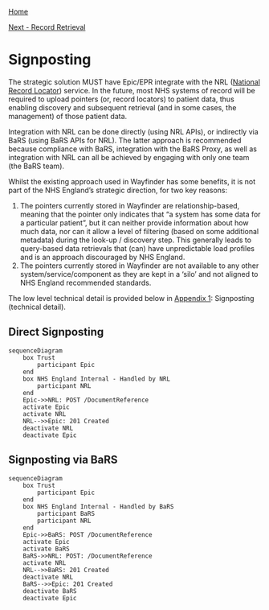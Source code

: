 [Home](../readme.md)

[Next - Record Retrieval](record_retrieval.md)

# Signposting

The strategic solution MUST have Epic/EPR integrate with the NRL ([National Record Locator](https://digital.nhs.uk/services/national-record-locator)) service. In the future, most NHS systems of record will be required to upload pointers (or, record locators) to patient data, thus enabling discovery and subsequent retrieval (and in some cases, the management) of those patient data.

Integration with NRL can be done directly (using NRL APIs), or indirectly via BaRS (using BaRS APIs for NRL). The latter approach is recommended because compliance with BaRS, integration with the BaRS Proxy, as well as integration with NRL can all be achieved by engaging with only one team (the BaRS team). 

Whilst the existing approach used in Wayfinder has some benefits, it is not part of the NHS England’s strategic direction, for two key reasons:
1.	The pointers currently stored in Wayfinder are relationship-based, meaning that the pointer only indicates that “a system has some data for a particular patient”, but it can neither provide information about how much data, nor can it allow a level of filtering (based on some additional metadata) during the look-up / discovery step. This generally leads to query-based data retrievals that (can) have unpredictable load profiles and is an approach discouraged by NHS England.
2.	The pointers currently stored in Wayfinder are not available to any other system/service/component as they are kept in a ‘silo’ and not aligned to NHS England recommended standards.

The low level technical detail is provided below in [Appendix 1](appendix1.md): Signposting (technical detail).

## Direct Signposting
```mermaid
sequenceDiagram
    box Trust
        participant Epic
    end
    box NHS England Internal - Handled by NRL
        participant NRL
    end
    Epic->>NRL: POST /DocumentReference
    activate Epic
    activate NRL
    NRL-->>Epic: 201 Created
    deactivate NRL
    deactivate Epic
```
## Signposting via BaRS
```mermaid
sequenceDiagram
    box Trust
        participant Epic
    end
    box NHS England Internal - Handled by BaRS
        participant BaRS
        participant NRL
    end
    Epic->>BaRS: POST /DocumentReference
    activate Epic
    activate BaRS
    BaRS->>NRL: POST: /DocumentReference
    activate NRL
    NRL-->>BaRS: 201 Created
    deactivate NRL
    BaRS-->>Epic: 201 Created
    deactivate BaRS
    deactivate Epic
```
